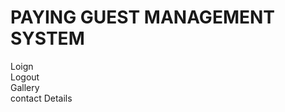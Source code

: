 <h1 text-align="center">PAYING GUEST MANAGEMENT SYSTEM</h1>

Loign <br>
Logout <br>
Gallery <br>
contact Details

